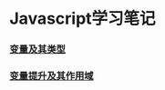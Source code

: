 # Javascript学习笔记
### [变量及其类型](https://github.com/lancertea/javascript-/blob/master/variable/variable_and_type.md)
### [变量提升及其作用域](https://github.com/lancertea/javascript-/blob/master/function/scope.md)
